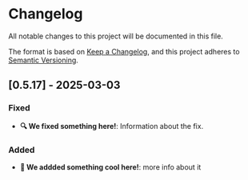 # Changelog

All notable changes to this project will be documented in this file.

The format is based on [Keep a Changelog](https://keepachangelog.com/en/1.1.0/),
and this project adheres to [Semantic Versioning](https://semver.org/spec/v2.0.0.html).

## [0.5.17] - 2025-03-03

### Fixed

- **🔍 We fixed something here!**: Information about the fix.

### Added

- **📄 We addded something cool here!**: more info about it